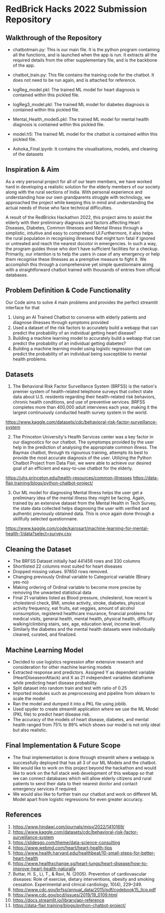 # RedBrick Hacks 2022 Submission Repository

## Walkthrough of the Repository

- chatbotmain.py: 
This is our main file. It is the python program containing all the functions, and is launched when the app is run. It extracts all the required details from the other supplementary file, and is the backbone of the app. 

- chatbot_train.py:
This file contains the training code for the chatbot. It does not need to be run again, and is attached for reference.

- logReg_model.pkl:
The trained ML model for heart diagnosis is contained within this pickled file.

- logReg3_model.pkl:
The trained ML model for diabetes diagnosis is contained within this pickled file.

- Mental_Health_model5.pkl:
The trained ML model for mental health diagnosis is contained within this pickled file.

- model.h5:
The trained ML model for the chatbot is contained within this pickled file.

- Ashoka_Final.ipynb:
It contains the visualisations, models, and cleaning of the datasets

## Inspiration & Aim

As a very personal project for all of our team members, we have worked hard in developing a realistic solution for the elderly members of our society along with the rural sections of India. With personal experience and understanding how our own grandparents struggle with technology, we approached the project while keeping this in mind and understanding the actual needs of those who face technical difficulties.

A result of the RedBricks Hackathon 2022, this project aims to assist the elderly with their preliminary diagnosis and factors affecting Heart Diseases, Diabetes, Common Illnesses and Mental Illness through a simplistic, intuitive and easy to comprehend UI.Furthermore, it also helps the rural population in recognising illnesses that might turn fatal if ignored or untreated and reach the nearest docotor in emergencies. In such a way, the program guides those who don't have sufficient facilities for a checkup. Primarily, our intention is to help the users in case of any emergency or help them recognise these illnesses as a premptive measure to fight it. We accomplish this through a comprehensive yet simple questionnaire along with a straightforward chatbot trained with thousands of entries from official databases.


## Problem Definition & Code Functionality 

Our Code aims to solve 4 main problems and provides the perfect streamlit interface for that 
1) Using an AI Trained Chatbot to converse with elderly patients and diagnose illnesses through symptoms provided  
2) Used a dataset of the risk factors to accurately build a webapp that can predict the probability of an individual getting heart disease?
3) Building a machine learning model to accurately build a webapp that can predict the probability of an individual getting diabetes?
4) Building a machine learning model using logistic regression that can predict the probability of an individual being susceptible to mental health problems.


## Datasets

1. The Behavioral Risk Factor Surveillance System (BRFSS) is the nation's premier system of health-related telephone surveys that collect state data about U.S. residents regarding their health-related risk behaviors, chronic health conditions, and use of preventive services. BRFSS completes more than 400,000 adult interviews each year, making it the largest continuously conducted health survey system in the world.

https://www.kaggle.com/datasets/cdc/behavioral-risk-factor-surveillance-system

2. The Princeton University's Health Services center was a key factor in our diagnostics for our chatbot. The symptomps provided by the user help in the prediction of analysing the appropriate common illness. The Baymax chatbot, through its rigourous training, attempts its best to provide the most accurate diagnosis of the user. Utilizing the Python Chatbot Project from Data Flair, we were able to achieve our desired goal of an efficient and easy-to-use chatbot for the elderly.

https://uhs.princeton.edu/health-resources/common-illnesses
https://data-flair.training/blogs/python-chatbot-project/

3. Our ML model for diagnosing Mental Illness helps the user get a preliminary idea of the mental illness they might be facing. Again, trained by an extensive dataset from the Mental Health in Tech Survey, the state data collected helps diagnosing the user with verified and authentic previously obtained data. This is once again done through a skillfully selected questionnaire.

https://www.kaggle.com/code/kairosart/machine-learning-for-mental-health-1/data?select=survey.csv


## Cleaning the Dataset 
- The BRFSS Dataset initially had 441456 rows and 330 columns
- Shortlisted 22 columns most suited for heart diseases
- Dropped missing values. 97850 rows removed.
- Changing previously Ordinal variable to Categorical variable (Binary yes-no)
- Making ordering of Ordinal variable to become more precise by removing the unwanted statistical data
- Final 21 variables listed as Blood pressure, cholesterol, how recent is cholesterol check, BMI, smoke activity, stroke, diabetes, physical activity frequency, eat fruits, eat veggies, amount of alcohol consumption, registered healthcare insurance, financial problems for medical visits, general health, mental health, physical health, difficulty walking/climbing stairs, sex, age, education level, income level.
- Similarly the diabetes and the mental health datasets were individually cleaned, curated, and finalized.

## Machine Learning Model
- Decided to use logistics regression after extensive research and consideration for other machine learning models
- Extracted response and predictors. Assigned Y as dependent variable (HeartDiseaseorAttack) and X as 21 independent variables dataframe while predicting heart disease probability.
- Split dataset into random train and test with ratio of 0.25
- Imported modules such as preprocessing and pipeline from sklearn to scale the model
- Ran the model and dumped it into a PKL file using joblib. 
- Used spyder to create streamlit application where we use the ML Model (PKL file) to predict heart disease risk.
- The accuracy of the models of heart disease, diabetes, and mental health ranged from 75% to 89% which shows our model is not only ideal but also realistic.

## Final Implementation & Future Scope

- The final implementation is done through streamlit where a webapp is successfully deployed that has all 3 of our ML Models and the chatbot.
- We would like to work on this project beyond the hackathon and would like to work on the full stack web development of this webapp so that we can connect databases which will allow elderly citizens and rural patients to send their data to their nearest doctor and contact emergency services if required.
- We would also like to further train our chatbot and work on different ML Model apart from logistic regressions for even greater accuracy.


## References
1) https://www.hindawi.com/journals/misy/2022/1410169/
2) https://www.kaggle.com/datasets/cdc/behavioral-risk-factor-surveillance-system
3) https://slidesgo.com/theme/data-science-consulting
4) https://www.webmd.com/heart/heart-health-tips 
5) https://www.health.harvard.edu/healthbeat/10-small-steps-for-better-heart-health 
6) https://www.healthxchange.sg/heart-lungs/heart-disease/how-to-improve-heart-health-naturally
7) Buttar, H. S., Li, T., & Ravi, N. (2005). Prevention of cardiovascular diseases: Role of exercise, dietary interventions, obesity and smoking cessation. Experimental and clinical cardiology, 10(4), 229–249.
8) https://www.cdc.gov/brfss/annual_data/2015/pdf/codebook15_llcp.pdf
9) https://www.cdc.gov/pcd/issues/2019/19_0109.html
10) https://docs.streamlit.io/library/api-reference
11) https://data-flair.training/blogs/python-chatbot-project/


